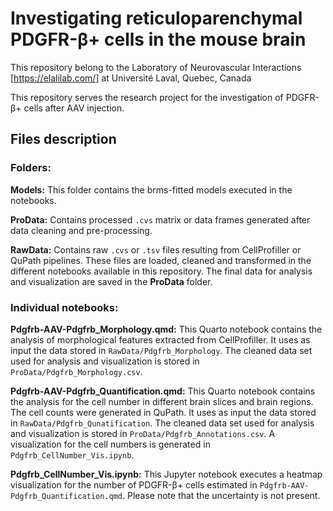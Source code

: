 # Investigating reticuloparenchymal PDGFR-β+ cells in the mouse brain

This repository belong to the Laboratory of Neurovascular Interactions [https://elalilab.com/] at Université Laval, Quebec, Canada 

This repository serves the research project for the investigation of PDGFR-β+ cells after AAV injection.

## Files description

### Folders:

**Models:** This folder contains the brms-fitted models executed in the notebooks. 

**ProData:** Contains processed `.cvs` matrix or data frames generated after data cleaning and pre-processing.

**RawData:** Contains raw `.cvs` or `.tsv` files resulting from CellProfiller or QuPath pipelines. These files are loaded, cleaned and transformed in the different notebooks available in this repository. The final data for analysis and visualization are saved in the **ProData** folder. 

### Individual notebooks:

**Pdgfrb-AAV-Pdgfrb_Morphology.qmd:** This Quarto notebook contains the analysis of morphological features extracted from CellProfiller. It uses as input the data stored in `RawData/Pdgfrb_Morphology`. The cleaned data set used for analysis and visualization is stored in `ProData/Pdgfrb_Morphology.csv`.   

**Pdgfrb-AAV-Pdgfrb_Quantification.qmd:** This Quarto notebook contains the analysis for the cell number in different brain slices and brain regions. The cell counts were generated in QuPath. It uses as input the data stored in `RawData/Pdgfrb_Qunatification`. The cleaned data set used for analysis and visualization is stored in `ProData/Pdgfrb_Annotations.csv`. A visualization for the cell numbers is generated in `Pdgfrb_CellNumber_Vis.ipynb`.

**Pdgfrb_CellNumber_Vis.ipynb:** This Jupyter notebook executes a heatmap visualization for the number of PDGFR-β+ cells estimated in `Pdgfrb-AAV-Pdgfrb_Quantification.qmd`. Please note that the uncertainty is not present. 